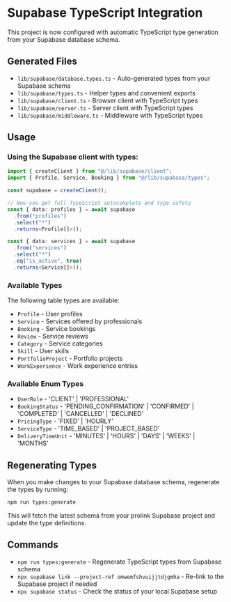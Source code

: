 # Supabase TypeScript Integration

This project is now configured with automatic TypeScript type generation from your Supabase database schema.

## Generated Files

- `lib/supabase/database.types.ts` - Auto-generated types from your Supabase schema
- `lib/supabase/types.ts` - Helper types and convenient exports
- `lib/supabase/client.ts` - Browser client with TypeScript types
- `lib/supabase/server.ts` - Server client with TypeScript types
- `lib/supabase/middleware.ts` - Middleware with TypeScript types

## Usage

### Using the Supabase client with types:

```typescript
import { createClient } from "@/lib/supabase/client";
import { Profile, Service, Booking } from "@/lib/supabase/types";

const supabase = createClient();

// Now you get full TypeScript autocomplete and type safety
const { data: profiles } = await supabase
  .from("profiles")
  .select("*")
  .returns<Profile[]>();

const { data: services } = await supabase
  .from("services")
  .select("*")
  .eq("is_active", true)
  .returns<Service[]>();
```

### Available Types

The following table types are available:

- `Profile` - User profiles
- `Service` - Services offered by professionals
- `Booking` - Service bookings
- `Review` - Service reviews
- `Category` - Service categories
- `Skill` - User skills
- `PortfolioProject` - Portfolio projects
- `WorkExperience` - Work experience entries

### Available Enum Types

- `UserRole` - 'CLIENT' | 'PROFESSIONAL'
- `BookingStatus` - 'PENDING_CONFIRMATION' | 'CONFIRMED' | 'COMPLETED' | 'CANCELLED' | 'DECLINED'
- `PricingType` - 'FIXED' | 'HOURLY'
- `ServiceType` - 'TIME_BASED' | 'PROJECT_BASED'
- `DeliveryTimeUnit` - 'MINUTES' | 'HOURS' | 'DAYS' | 'WEEKS' | 'MONTHS'

## Regenerating Types

When you make changes to your Supabase database schema, regenerate the types by running:

```bash
npm run types:generate
```

This will fetch the latest schema from your prolink Supabase project and update the type definitions.

## Commands

- `npm run types:generate` - Regenerate TypeScript types from Supabase schema
- `npx supabase link --project-ref omwemfshvuijjtdjgmha` - Re-link to the Supabase project if needed
- `npx supabase status` - Check the status of your local Supabase setup
